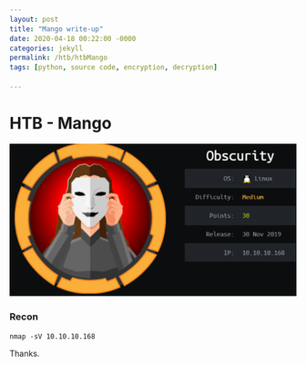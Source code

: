 ```yaml
---
layout: post
title: "Mango write-up"
date: 2020-04-18 00:22:00 -0000
categories: jekyll
permalink: /htb/htbMango
tags: [python, source code, encryption, decryption]

---
```


# HTB - Mango

![alt text](https://raw.githubusercontent.com/faisalfs10x/faisalfs10x.github.io/master/asset/htbwriteup/linux/obscurity/intro.png "obscurity intro")
### Recon
    nmap -sV 10.10.10.168 
    

Thanks.
